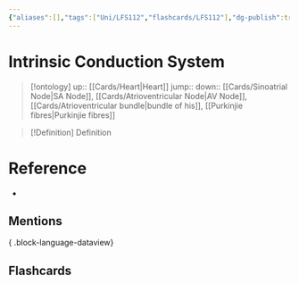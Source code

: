 ```yaml
---
{"aliases":[],"tags":["Uni/LFS112","flashcards/LFS112"],"dg-publish":true,"permalink":"/cards/intrinsic-conduction-system/","dgPassFrontmatter":true}
---
```


# Intrinsic Conduction System

> [!ontology]
> up:: [[Cards/Heart\|Heart]]
> jump:: 
> down:: [[Cards/Sinoatrial Node\|SA Node]], [[Cards/Atrioventricular Node\|AV Node]], [[Cards/Atrioventricular bundle\|bundle of his]], [[Purkinjie fibres\|Purkinjie fibres]]

> [!Definition] Definition

# Reference

- 

## Mentions


{ .block-language-dataview}

## Flashcards